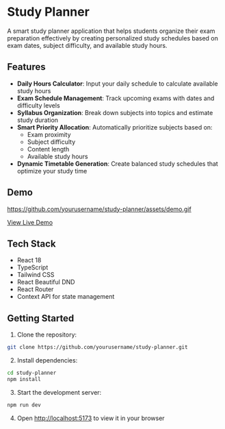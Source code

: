 # Study Planner

A smart study planner application that helps students organize their exam preparation effectively by creating personalized study schedules based on exam dates, subject difficulty, and available study hours.

## Features

- **Daily Hours Calculator**: Input your daily schedule to calculate available study hours
- **Exam Schedule Management**: Track upcoming exams with dates and difficulty levels
- **Syllabus Organization**: Break down subjects into topics and estimate study duration
- **Smart Priority Allocation**: Automatically prioritize subjects based on:
  - Exam proximity
  - Subject difficulty
  - Content length
  - Available study hours
- **Dynamic Timetable Generation**: Create balanced study schedules that optimize your study time

## Demo

https://github.com/yourusername/study-planner/assets/demo.gif

[View Live Demo](https://your-demo-url.com)

## Tech Stack

- React 18
- TypeScript
- Tailwind CSS
- React Beautiful DND
- React Router
- Context API for state management

## Getting Started

1. Clone the repository:
```bash
git clone https://github.com/yourusername/study-planner.git
```

2. Install dependencies:
```bash
cd study-planner
npm install
```

3. Start the development server:
```bash
npm run dev
```

4. Open [http://localhost:5173](http://localhost:5173) to view it in your browser
